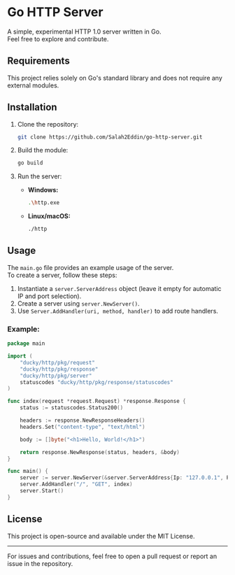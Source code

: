 # Go HTTP Server

A simple, experimental HTTP 1.0 server written in Go.  
Feel free to explore and contribute.

## Requirements

This project relies solely on Go's standard library and does not require any external modules.

## Installation

1. Clone the repository:
   ```sh
   git clone https://github.com/Salah2Eddin/go-http-server.git
   ```

2. Build the module:
   ```sh
   go build
   ```

3. Run the server:  
   - **Windows:**
     ```sh
     .\http.exe
     ```
   - **Linux/macOS:**
     ```sh
     ./http
     ```

## Usage

The `main.go` file provides an example usage of the server.  
To create a server, follow these steps:

1. Instantiate a `server.ServerAddress` object (leave it empty for automatic IP and port selection).
2. Create a server using `server.NewServer()`.
3. Use `Server.AddHandler(uri, method, handler)` to add route handlers.

### Example:

```go
package main

import (
    "ducky/http/pkg/request"
    "ducky/http/pkg/response"
    "ducky/http/pkg/server"
    statuscodes "ducky/http/pkg/response/statuscodes"
)

func index(request *request.Request) *response.Response {
    status := statuscodes.Status200()

    headers := response.NewResponseHeaders()
    headers.Set("content-type", "text/html")

    body := []byte("<h1>Hello, World!</h1>")

    return response.NewResponse(status, headers, &body)
}

func main() {
    server := server.NewServer(&server.ServerAddress{Ip: "127.0.0.1", Port: "8008"})
    server.AddHandler("/", "GET", index)
    server.Start()
}
```

## License

This project is open-source and available under the MIT License.

---

For issues and contributions, feel free to open a pull request or report an issue in the repository.